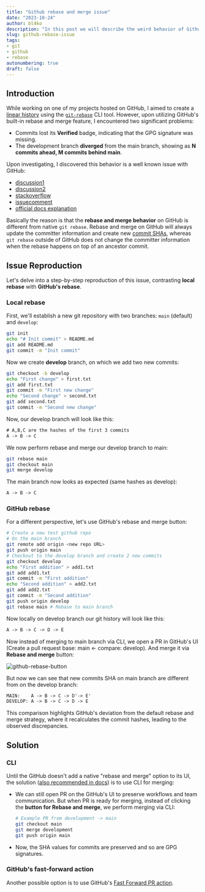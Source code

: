 ```yaml
---
title: "Github rebase and merge issue"
date: "2023-10-24"
author: bl4ko
description: "In this post we will describe the weird behavior of Github's default rebase and merge strategy."
slug: github-rebase-issue
tags:
- git
- github
- rebase
autonumbering: true
draft: false
---
```


## Introduction

While working on one of my projects hosted on GitHub, I aimed to create a [linear history](https://www.bitsnbites.eu/a-tidy-linear-git-history/) using the [`git-rebase`](https://git-scm.com/docs/git-rebase) CLI tool. However, upon utilizing GitHub's built-in rebase and merge feature, I encountered two significant problems:

- Commits lost its **Verified** badge, indicating that the GPG signature was missing.
- The development branch **diverged** from the main branch, showing as **N commits ahead, M commits behind main**.

Upon investigating, I discovered this behavior is a well known issue with GitHub:

- [discussion1](https://github.com/orgs/community/discussions/4618#discussion-3458000)
- [discussion2](https://github.com/orgs/community/discussions/5524#discussion-3561504)
- [stackoverflow](https://stackoverflow.com/questions/60597400/how-to-do-a-fast-forward-merge-on-github/65314973#65314973)
- [issuecomment](https://github.com/isaacs/github/issues/1143#issuecomment-650219007)
- [official docs explanation](https://docs.github.com/en/pull-requests/collaborating-with-pull-requests/incorporating-changes-from-a-pull-request/about-pull-request-merges#rebase-and-merge-your-commits)

Basically the reason is that the **rebase and merge behavior** on GitHub is different from native `git rebase`. Rebase and merge on GitHub will always update the committer information and create new [commit SHAs](https://docs.github.com/en/pull-requests/committing-changes-to-your-project/creating-and-editing-commits/about-commits#about-commits), whereas `git rebase` outside of GitHub does not change the committer information when the rebase happens on top of an ancestor commit.

## Issue Reproduction

Let's delve into a step-by-step reproduction of this issue, contrasting **local rebase** with **GitHub's rebase**.

### Local rebase

First, we'll establish a new git repository with two branches: `main` (default) and `develop`:

```bash
git init
echo "# Init commit" > README.md
git add README.md
git commit -m "Init commit"
```

Now we create **develop** branch, on which we add two new commits:

```bash
git checkout -b develop
echo "First change" > first.txt
git add first.txt
git commit -m "First new change"
echo "Second change" > second.txt
git add second.txt
git commit -m "Second new change"
```

Now, our develop branch will look like this:
  
```txt
# A,B,C are the hashes of the first 3 commits
A -> B -> C
```

We now perform rebase and merge our develop branch to main:

```bash
git rebase main
git checkout main
git merge develop
```

The main branch now looks as expected (same hashes as develop):

```txt
A -> B -> C
```

### GitHub rebase

For a different perspective, let's use GitHub's rebase and merge button:

```bash
# Create a new test github repo
# On the main branch
git remote add origin <new repo URL>
git push origin main
# Checkout to the develop branch and create 2 new commits
git checkout develop
echo "First addition" > add1.txt
git add add1.txt
git commit -m "First addition"
echo "Second addition" > add2.txt
git add add2.txt
git commit -m "Second addition"
git push origin develop
git rebase main # Rebase to main branch
```

Now locally on develop branch our git history will look like this:

```txt
A -> B -> C -> D -> E
```

Now instead of merging to main branch via CLI, we open a PR in GitHub's UI (Create a pull request base: main ← compare: develop). And merge it via **Rebase and merge** button:

![github-rebase-button](/github-rebase-button.png)

But now we can see that new commits SHA on main branch are different from on the develop branch:

```txt
MAIN:    A -> B -> C -> D'-> E'
DEVELOP: A -> B -> C -> D -> E
```

This comparison highlights GitHub's deviation from the default rebase and merge strategy,
where it recalculates the commit hashes, leading to the observed discrepancies.

## Solution

### CLI

Until the GitHub doesn't add a native "rebase and merge" option to its UI, the solution ([also recommended in docs](https://docs.github.com/en/authentication/managing-commit-signature-verification/about-commit-signature-verification#signature-verification-for-rebase-and-merge)) is to use CLI for merging:

- We can still open PR on the GitHub's UI to preserve workflows and team communication. But when PR is ready for merging, instead of clicking the **button for Rebase and merge**, we perform merging via CLI:

    ```bash
    # Example PR from development -> main
    git checkout main
    git merge development
    git push origin main
    ```

- Now, the SHA values for commits are preserved and so are GPG signatures.

### GitHub's fast-forward action

Another possible option is to use GitHub's [Fast Forward PR action](https://github.com/marketplace/actions/fast-forward-pr).

